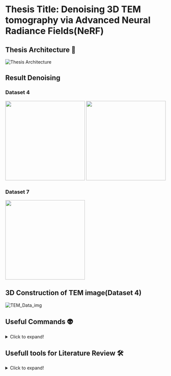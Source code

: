 # Thesis Title: Denoising 3D TEM tomography via Advanced Neural Radiance Fields(NeRF) 


## Thesis Architecture 🧩
![Thesis Architecture](https://github.com/Mithunjack/Thesis-NeRFs/assets/23437429/0763edb5-8c52-4102-9a76-0730262c3c53)

## Result Denoising 

### Dataset 4
<img src="https://github.com/Mithunjack/Thesis-NeRFs/assets/23437429/6683d109-fdfe-4436-81df-ff20cc327e54" height="250">
<img src="https://github.com/Mithunjack/Thesis-NeRFs/assets/23437429/5a1fd5a8-1dc7-401a-b326-00b2c40ccb58" height="250">


### Dataset 7
<img src="https://github.com/Mithunjack/Thesis-NeRFs/assets/23437429/ab3d2f65-e0a6-492e-ba0b-7120f8b82df5" height="250">


## 3D Construction of TEM image(Dataset 4)
![TEM_Data_img](https://github.com/Mithunjack/Thesis-NeRFs/assets/23437429/8099128c-2ef9-47ff-bf0e-3814772018f8)


## Useful Commands 👽
<details>
  <summary>Click to expand!</summary>

  ## Linux 🤸
  
  1. CUDA Version `nvidia-smi` // 11.8
  2. Python Version `python3 --version` // 3.8.15
  3. Clear cmd `reset`
  4. Conda path setup [path](https://askubuntu.com/questions/849470/how-do-i-activate-a-conda-environment-in-my-bashrc)
  5. Ubuntu architecture `uname -m` // x86_64
  6. Ubuntu version and machine id `hostnamectl`
  7. NVCC version `nvcc -V`
  8. To find or locate file `locate {nvcc}`
  9. PyTorch version `pip3 show torch` // 1.12.1+cu113
  10. Linux background processing `htop`
  11. Kill VS Code server `Remote-SSH: kill VS Code Server on Host` [Documentation](https://github.com/microsoft/vscode-remote-release/issues/4307)
  12. Installing stuff without `sudo` [Documentation](https://askubuntu.com/questions/339/how-can-i-install-a-package-without-root-access)
  13. Extract file `tar -xvf cmake-3.x.x.tar.gz`
  14. Debian-based Linux Distribution: `cat /etc/os-release`
  15. Change GPU `export CUDA_VISIBLE_DEVICES=1`
  16. For building CMAKE `cmake . -B build -DCMAKE_CUDA_COMPILER:STRING="/usr/local/cuda-11.8/bin/nvcc"`
  
  #### [NeRFstudio Documentation](https://docs.nerf.studio/en/latest/quickstart/installation.html) 📄
  
  **NerfStudio ✈️**
  
  1. Check available model `ns-train --help`
  2. Torch version check in Anaconda `pip3 show torch`
  3. With a specified websocket port `ns-train nerfacto --vis viewer --viewer.websocket-port=7008`
  4. Resume training from one certain point `ns-train nerfacto --data data/nerfstudio/poster --trainer.load-dir {outputs/.../nerfstudio_models}`
  5. Pre processing custom data `ns-process-data images --data data/custom_data --output-dir outputs/custom_data_preprocessed --no-gpu`
  
  **Anaconda 🐍**
  
  1. Creating conda env `conda create --name nerfstudio -y python=3.8`
  2. Activate env `conda activate nerfstudio`
  3. Active env `conda info -e`
  4. Jupyter notebook password [setup](https://jupyter-notebook.readthedocs.io/en/stable/public_server.html)
  5. Remove env `conda env remove -n ENV_NAME`
  6. Remove all env `conda remove --name myenv --all`
  7. Env list `conda env list`

</details>


## Usefull tools for Literature Review 🛠️
<details>
  <summary>Click to expand!</summary>

  1. It provides an overview of any article and all related research with the assistance of AI -> [Paper Digest](https://www.paperdigest.org/review/).
  2. The AI Research Assistant -> [Elicit](https://elicit.org/)
  3. It provides an overview of any article and all related research with the assistance of AI -> [Paper Digest](https://www.paperdigest.org/review/).
  4. The AI Research Assistant -> [Elicit](https://elicit.org/) | [Scispace](https://typeset.io/)
  5. An app that visualizes all of the related papers for a specific paper -> [Litmap](https://www.litmaps.com/)
  6. Similar to Litmap, but using a different linked paper visualization website-> [Connected paper](https://www.connectedpapers.com/)
  7. For improved writing efficiency -> [Writefull](https://www.writefull.com/)
  8. For creating custom vectors or biologically themed graphics -> [Bio render](https://biorender.com/)
  9. Similarly, litmap and connected paper provide another option -> [scite](https://scite.ai/)
  10. Reference Manager -> [Zotero](https://www.zotero.org/)
  11. Alternative Reference Manager -> [Mandele](https://www.mendeley.com/?interaction_required=true)
</details>
